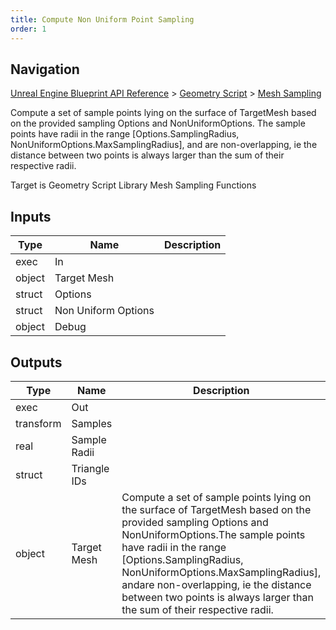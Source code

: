 ```yaml
---
title: Compute Non Uniform Point Sampling
order: 1
---
```

## Navigation

[Unreal Engine Blueprint API Reference](https://dev.epicgames.com/documentation/en-us/unreal-engine/BlueprintAPI) > [Geometry Script](https://dev.epicgames.com/documentation/en-us/unreal-engine/BlueprintAPI/GeometryScript) > [Mesh Sampling](https://dev.epicgames.com/documentation/en-us/unreal-engine/BlueprintAPI/GeometryScript/MeshSampling)

Compute a set of sample points lying on the surface of TargetMesh based on the provided sampling Options and NonUniformOptions.
The sample points have radii in the range \[Options.SamplingRadius, NonUniformOptions.MaxSamplingRadius\], and
are non-overlapping, ie the distance between two points is always larger than the sum of their respective radii.

Target is Geometry Script Library Mesh Sampling Functions

## Inputs

| Type | Name | Description |
| --- | --- | --- |
| exec | In |  |
| object | Target Mesh |  |
| struct | Options |  |
| struct | Non Uniform Options |  |
| object | Debug |  |

## Outputs

| Type | Name | Description |
| --- | --- | --- |
| exec | Out |  |
| transform | Samples |  |
| real | Sample Radii |  |
| struct | Triangle IDs |  |
| object | Target Mesh | Compute a set of sample points lying on the surface of TargetMesh based on the provided sampling Options and NonUniformOptions.The sample points have radii in the range \[Options.SamplingRadius, NonUniformOptions.MaxSamplingRadius\], andare non-overlapping, ie the distance between two points is always larger than the sum of their respective radii. |
